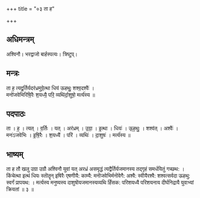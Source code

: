 +++
title = "०३ ता ह"

+++
## अधिमन्त्रम्
अश्विनौ। भरद्वाजो बार्हस्पत्यः। त्रिष्टुप्।

## मन्त्रः
ता ह॒ त्यद्व॒र्तिर्यदर॑ध्रमुग्रे॒त्था धिय॑ ऊहथुः॒ शश्व॒दश्वैः॑ ।  
मनो॑जवेभिरिषि॒रैः श॒यध्यै॒ परि॒ व्यथि॑र्दा॒शुषो॒ मर्त्य॑स्य ॥

## पदपाठः
ता । ह॒ । त्यत् । व॒र्तिः । यत् । अर॑ध्रम् । उ॒ग्रा॒ । इ॒त्था । धियः॑ । ऊ॒ह॒थुः॒ । शश्व॑त् । अश्वैः॑ ।  
मनः॑ऽजवेभिः । इ॒षि॒रैः । श॒यध्यै॑ । परि॑ । व्यथिः॑ । दा॒शुषः॑ । मर्त्य॑स्य ॥

## भाष्यम्
ता ह तौ खलु उग्रा उग्रौ अश्विनौ युवां यत् अरध्रं असमृद्धं त्यद्वैर्तिर्यजमानस्य तद्गृहं समर्धयितुं गच्छथ: । किंचेत्था इत्थं धियः स्तॊतॄन् इषिरैः एषणीयै: काम्यै: मनॊजवेभिर्मनॊवेगै: अश्वै: स्वीयैरश्वै: शश्वत्सर्वदा ऊहथु: स्वर्गं प्रापयथ: । मर्त्यस्य मनुष्यस्य दाशुषॊयजमानस्यव्यथि र्हिंसक: परिशयध्यै परिशयनाय दीर्घनिद्रायै युवाभ्यां क्रियतां ॥ ३ ॥